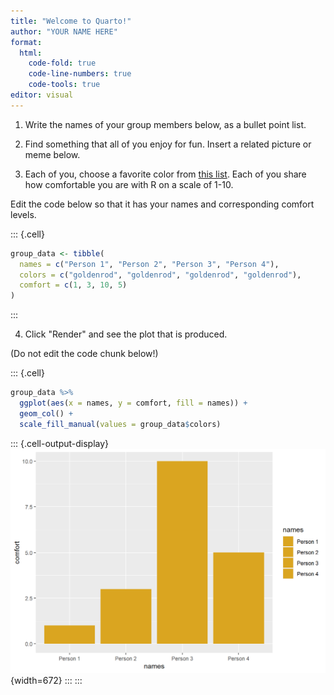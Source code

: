 ```yaml
---
title: "Welcome to Quarto!"
author: "YOUR NAME HERE"
format: 
  html:
    code-fold: true
    code-line-numbers: true
    code-tools: true
editor: visual
---
```





1.  Write the names of your group members below, as a bullet point list.

2.  Find something that all of you enjoy for fun. Insert a related picture or meme below.

3.  Each of you, choose a favorite color from [this list](http://www.stat.columbia.edu/~tzheng/files/Rcolor.pdf). Each of you share how comfortable you are with R on a scale of 1-10.

Edit the code below so that it has your names and corresponding comfort levels.


::: {.cell}

```{.r .cell-code}
group_data <- tibble(
  names = c("Person 1", "Person 2", "Person 3", "Person 4"),
  colors = c("goldenrod", "goldenrod", "goldenrod", "goldenrod"),
  comfort = c(1, 3, 10, 5)
)
```
:::



4.  Click "Render" and see the plot that is produced.

(Do not edit the code chunk below!)

::: {.cell}

```{.r .cell-code}
group_data %>%
  ggplot(aes(x = names, y = comfort, fill = names)) +
  geom_col() +
  scale_fill_manual(values = group_data$colors)
```

::: {.cell-output-display}
![Our comfort levels with R](Activity-Intro_to_Quarto-R_files/figure-html/plot-r-1.png){width=672}
:::
:::

